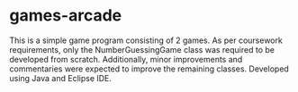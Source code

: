 # games-arcade
This is a simple game program consisting of 2 games. As per coursework requirements, only the NumberGuessingGame class was required to be developed from scratch. Additionally, minor improvements and commentaries were expected to improve the remaining classes. Developed using Java and Eclipse IDE.
